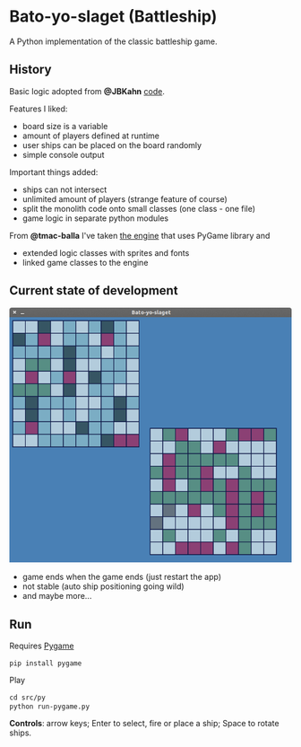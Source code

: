 Bato-yo-slaget (Battleship)
==========

A Python implementation of the classic battleship game.

## History

Basic logic adopted from **@JBKahn** [code](https://github.com/JBKahn/Battleship).

Features I liked:

- board size is a variable
- amount of players defined at runtime
- user ships can be placed on the board randomly
- simple console output

Important things added:

- ships can not intersect
- unlimited amount of players (strange feature of course)
- split the monolith code onto small classes (one class - one file)
- game logic in separate python modules


From **@tmac-balla** I've taken [the engine](https://github.com/tmac-balla/battleship-game) that uses PyGame library and 

* extended logic classes with sprites and fonts
* linked game classes to the engine


## Current state of development

![Last screenshot](last_screen.png "I have won!")

- game ends when the game ends (just restart the app)
- not stable (auto ship positioning going wild)
- and maybe more...

## Run

Requires [Pygame](http://www.pygame.org/download.shtml)

```
pip install pygame
```

Play
```
cd src/py
python run-pygame.py
```
 
**Controls**: arrow keys; Enter to select, fire or place a ship; Space to rotate ships.
